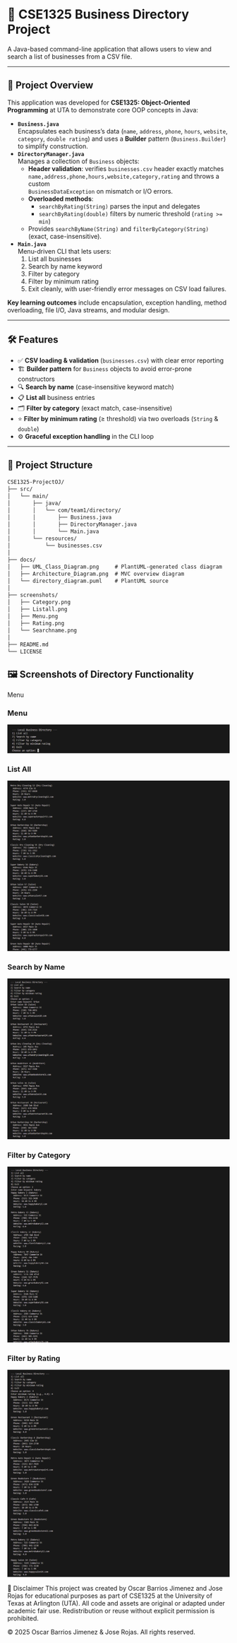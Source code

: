 # 📂 CSE1325 Business Directory Project

A Java-based command-line application that allows users to view and search a list of businesses from a CSV file.

---

## 📝 Project Overview

This application was developed for **CSE1325: Object-Oriented Programming** at UTA to demonstrate core OOP concepts in Java:

- **`Business.java`**  
  Encapsulates each business’s data (`name`, `address`, `phone`, `hours`, `website`, `category`, `double rating`) and uses a **Builder** pattern (`Business.Builder`) to simplify construction.
- **`DirectoryManager.java`**  
  Manages a collection of `Business` objects:  
  - **Header validation**: verifies `businesses.csv` header exactly matches  
    `name,address,phone,hours,website,category,rating` and throws a custom  
    `BusinessDataException` on mismatch or I/O errors.  
  - **Overloaded methods**:  
    - `searchByRating(String)` parses the input and delegates  
    - `searchByRating(double)` filters by numeric threshold (`rating >= min`)  
  - Provides `searchByName(String)` and `filterByCategory(String)` (exact, case-insensitive).
- **`Main.java`**  
  Menu-driven CLI that lets users:  
  1. List all businesses  
  2. Search by name keyword  
  3. Filter by category  
  4. Filter by minimum rating  
  0. Exit cleanly, with user-friendly error messages on CSV load failures.

**Key learning outcomes** include encapsulation, exception handling, method overloading, file I/O, Java streams, and modular design.

---

## 🛠️ Features

- ✅ **CSV loading & validation** (`businesses.csv`) with clear error reporting  
- 🏗️ **Builder pattern** for `Business` objects to avoid error-prone constructors  
- 🔍 **Search by name** (case-insensitive keyword match)  
- 📋 **List all** business entries  
- 🗂️ **Filter by category** (exact match, case-insensitive)  
- ⭐ **Filter by minimum rating** (≥ threshold) via two overloads (`String` & `double`)  
- ⚙️ **Graceful exception handling** in the CLI loop  

---

## 🧰 Project Structure

```plaintext
CSE1325-ProjectOJ/
├── src/
│   └── main/
│       ├── java/
│       │   └── com/team1/directory/
│       │       ├── Business.java
│       │       ├── DirectoryManager.java
│       │       └── Main.java
│       └── resources/
│           └── businesses.csv
│
├── docs/
│   ├── UML_Class_Diagram.png     # PlantUML-generated class diagram
│   ├── Architecture_Diagram.png  # MVC overview diagram
│   └── directory_diagram.puml    # PlantUML source
│
├── screenshots/
│   ├── Category.png
│   ├── Listall.png
│   ├── Menu.png
│   ├── Rating.png
│   └── Searchname.png
│
├── README.md
└── LICENSE
```

## 🖼️ Screenshots of Directory Functionality
Menu

### Menu
![Menu](screenshots/Menu.PNG)

### List All
![List All](screenshots/Listall.PNG)

### Search by Name
![Search by Name](screenshots/Searchname.PNG)

### Filter by Category
![Filter by Category](screenshots/Category.PNG)

### Filter by Rating
![Filter by Rating](screenshots/Rating.PNG)

📄 Disclaimer
This project was created by Oscar Barrios Jimenez and Jose Rojas for educational purposes as part of CSE1325 at the University of Texas at Arlington (UTA).
All code and assets are original or adapted under academic fair use. Redistribution or reuse without explicit permission is prohibited.

© 2025 Oscar Barrios Jimenez & Jose Rojas. All rights reserved.
